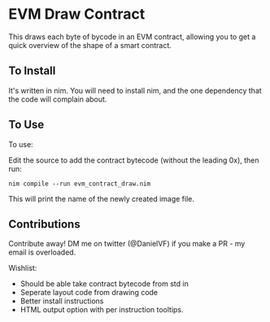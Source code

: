 # EVM Draw Contract

This draws each byte of bycode in an EVM contract, allowing you to get a quick overview of the shape of a smart contract.

## To Install

It's written in nim. You will need to install nim, and the one dependency that the code will complain about.

## To Use

To use:

Edit the source to add the contract bytecode (without the leading 0x), then run:

    nim compile --run evm_contract_draw.nim

This will print the name of the newly created image file.

## Contributions

Contribute away! DM me on twitter (@DanielVF) if you make a PR - my email is overloaded.

Wishlist:

- Should be able take contract bytecode from std in
- Seperate layout code from drawing code
- Better install instructions
- HTML output option with per instruction tooltips.
